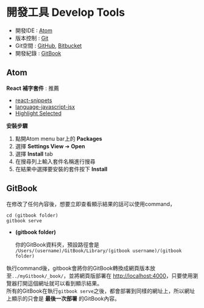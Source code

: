 # 開發工具 Develop Tools

* 開發IDE : [Atom](https://atom.io/)
* 版本控制 : [Git](https://git-scm.com/)
* Git空間 : [GitHub](https://github.com/), [Bitbucket](https://bitbucket.org/)
* 開發紀錄 : [GitBook](https://www.gitbook.com/)

## Atom

**React 補字套件** : 推薦

* [react-snippets](https://atom.io/packages/react-snippets)
* [language-javascript-jsx](https://atom.io/packages/language-javascript-jsx)
* [Highlight Selected](https://atom.io/packages/highlight-selected)

**安裝步驟**

1. 點開Atom menu bar上的 **Packages**
2. 選擇 **Settings View** ➔ **Open**
3. 選擇 **Install** tab
4. 在搜尋列上輸入套件名稱進行搜尋
5. 在結果中選擇要安裝的套件按下 **Install**

## GitBook

在修改了任何內容後，想要立即查看顯示結果的話可以使用command，

```
cd (gitbook folder)
gitbook serve
```

* **(gitbook folder)**

    你的GitBook資料夾，預設路徑會是 `/Users/(username)/GitBook/Library/(gitbook username)/(gitbook folder)`

執行command後，gitbook會將你的GitBook轉換成網頁版本放至`../myGitbook/_book/`，並將網頁版部署在 [http://localhost:4000](http://localhost:4000)，只要使用瀏覽器打開這個網址就可以看到顯示結果。<br/>
所有的GitBook在執行`gitbook serve`之後，都會部署到同樣的網址上，所以網址上顯示的只會是 **最後一次部署** 的GitBook內容。
